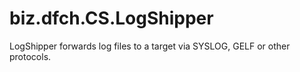 # biz.dfch.CS.LogShipper
LogShipper forwards log files to a target via SYSLOG, GELF or other protocols.

